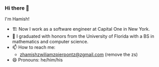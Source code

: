 ### Hi there 👋

I'm Hamish!

- 🏗️ Now I work as a software engineer at Capital One in New York.
- 🐊 I graduated with honors from the University of Florida with a BS in mathematics and computer science.
- 📫 How to reach me:
  - zhamishzwiliamzpierpontz@zgmail.com (remove the zs)
- 😄 Pronouns: he/him/his
